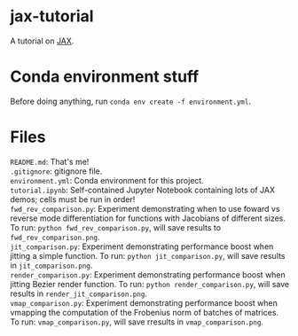 # jax-tutorial
A tutorial on [JAX](https://jax.readthedocs.io/en/latest/).

# Conda environment stuff
Before doing anything, run `conda env create -f environment.yml`.

# Files
`README.md`: That's me! \
`.gitignore`: gitignore file. \
`environment.yml`: Conda environment for this project. \
`tutorial.ipynb`: Self-contained Jupyter Notebook containing lots of JAX demos; cells must be run in order! \
`fwd_rev_comparison.py`: Experiment demonstrating when to use foward vs reverse mode differentiation for functions with Jacobians of different sizes. To run: `python fwd_rev_comparison.py`, will save results to `fwd_rev_comparison.png`. \
`jit_comparison.py`: Experiment demonstrating performance boost when jitting a simple function. To run: `python jit_comparison.py`, will save results in `jit_comparison.png`. \
`render_comparison.py`: Experiment demonstrating performance boost when jitting Bezier render function. To run: `python render_comparison.py`, will save results in `render_jit_comparison.png`. \
`vmap_comparison.py`: Experiment demonstrating performance boost when vmapping the computation of the Frobenius norm of batches of matrices. To run: `vmap_comparison.py`, will save rresults in `vmap_comparison.png`.

